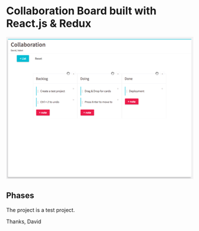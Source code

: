 
# Collaboration Board built with React.js & Redux

![Screenshot](https://raw.githubusercontent.com/valerit/collaboration/master/screenshot.png)

## Phases

The project is a test project.

Thanks, David

